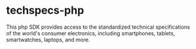 # techspecs-php
This php SDK provides access to the standardized technical specifications of the world's consumer electronics, including smartphones, tablets, smartwatches, laptops, and more.
